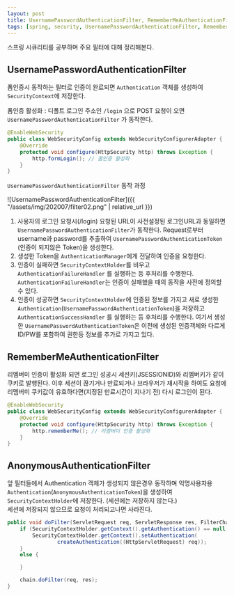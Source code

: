 ```yaml
---
layout: post
title: UsernamePasswordAuthenticationFilter, RememberMeAuthenticationFilter, AnonymousAuthenticationFilter
tags: [spring, security, UsernamePasswordAuthenticationFilter, RememberMeAuthenticationFilter, AnonymousAuthenticationFilter]
---
```


스프링 시큐리티를 공부하며 주요 필터에 대해 정리해본다.

## UsernamePasswordAuthenticationFilter

폼인증시 동작하는 필터로 인증이 완료되면 `Authentication` 객체를 생성하여 `SecurityContext`에 저장한다.

폼인증 활성화 : 디폴트 로그인 주소인 `/login` 으로 POST 요청이 오면 `UsernamePasswordAuthenticationFilter` 가 동작한다.

```java
@EnableWebSecurity
public class WebSecurityConfig extends WebSecurityConfigurerAdapter {
    @Override
    protected void configure(HttpSecurity http) throws Exception {
        http.formLogin(); // 폼인증 활성화
    }
}
```

`UsernamePasswordAuthenticationFilter` 동작 과정

![UsernamePasswordAuthenticationFilter]({{ "/assets/img/202007/filter02.png" | relative_url }})

1. 사용자의 로그인 요청시(/login) 요청된 URL이 사전설정된 로그인URL과 동일하면 `UsernamePasswordAuthenticationFilter`가 동작한다. Request로부터 username과 password를 추출하여 `UsernamePasswordAuthenticationToken` (인증이 되지않은 Token)을 생성한다. 
2. 생성한 Token을 `AuthenticationManager`에게 전달하여 인증을 요청한다.
3. 인증이 실패하면 `SecurityContextHolder`를 비우고 `AuthenticationFailureHandler` 를 실행하는 등 후처리를 수행한다. `AuthenticationFailureHandler`는 인증이 실패했을 때의 동작을 사전에 정의할 수 있다.
4. 인증이 성공하면 `SecurityContextHolder`에 인증된 정보를 가지고 새로 생성한 `Authentication`(`UsernamePasswordAuthenticationToken`)을 저장하고 `AuthenticationSuccessHandler` 를 실행하는 등 후처리를 수행한다. 여기서 생성한 `UsernamePasswordAuthenticationToken`은 이전에 생성된 인증객체와 다르게 ID/PW를 포함하여 권한등 정보를 추가로 가지고 있다.

## RememberMeAuthenticationFilter

리멤버미 인증이 활성화 되면 로그인 성공시 세션키(JSESSIONID)와 리멤버키가 같이 쿠키로 발행된다. 이후 세션이 끊기거나 만료되거나 브라우저가 재시작을 하여도 요청에 리멤버미 쿠키값이 유효하다면(지정된 만료시간이 지나기 전) 다시 로그인이 된다.

```java
@EnableWebSecurity
public class WebSecurityConfig extends WebSecurityConfigurerAdapter {
    @Override
    protected void configure(HttpSecurity http) throws Exception {
        http.rememberMe(); // 리멤버미 인증 활성화
    }
}
```

## AnonymousAuthenticationFilter

앞 필터들에서 Authentication 객체가 생성되지 않은경우 동작하며 익명사용자용 `Authentication`(`AnonymousAuthenticationToken`)을 생성하여 `SecurityContextHolder`에 저장한다. (세션에는 저장하지 않는다.)  
세션에 저장되지 않으므로 요청이 처리되고나면 사라진다.

```java
public void doFilter(ServletRequest req, ServletResponse res, FilterChain chain) throws IOException, ServletException {
    if (SecurityContextHolder.getContext().getAuthentication() == null) {
        SecurityContextHolder.getContext().setAuthentication(
                createAuthentication((HttpServletRequest) req));
    }
    else {

    }

    chain.doFilter(req, res);
}
```
